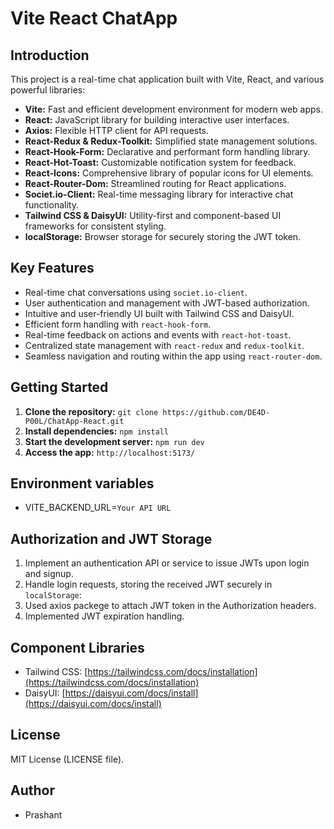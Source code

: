 # Vite React ChatApp

## Introduction

This project is a real-time chat application built with Vite, React, and various powerful libraries:

- **Vite:** Fast and efficient development environment for modern web apps.
- **React:** JavaScript library for building interactive user interfaces.
- **Axios:** Flexible HTTP client for API requests.
- **React-Redux & Redux-Toolkit:** Simplified state management solutions.
- **React-Hook-Form:** Declarative and performant form handling library.
- **React-Hot-Toast:** Customizable notification system for feedback.
- **React-Icons:** Comprehensive library of popular icons for UI elements.
- **React-Router-Dom:** Streamlined routing for React applications.
- **Societ.io-Client:** Real-time messaging library for interactive chat functionality.
- **Tailwind CSS & DaisyUI:** Utility-first and component-based UI frameworks for consistent styling.
- **localStorage:** Browser storage for securely storing the JWT token.

## Key Features

- Real-time chat conversations using `societ.io-client`.
- User authentication and management with JWT-based authorization.
- Intuitive and user-friendly UI built with Tailwind CSS and DaisyUI.
- Efficient form handling with `react-hook-form`.
- Real-time feedback on actions and events with `react-hot-toast`.
- Centralized state management with `react-redux` and `redux-toolkit`.
- Seamless navigation and routing within the app using `react-router-dom`.

## Getting Started

1. **Clone the repository:** `git clone https://github.com/DE4D-P00L/ChatApp-React.git`
2. **Install dependencies:** `npm install`
3. **Start the development server:** `npm run dev`
4. **Access the app:** `http://localhost:5173/`

## Environment variables

- VITE_BACKEND_URL=`Your API URL`

## Authorization and JWT Storage

1. Implement an authentication API or service to issue JWTs upon login and signup.
2. Handle login requests, storing the received JWT securely in `localStorage`:
3. Used axios packege to attach JWT token in the Authorization headers.
4. Implemented JWT expiration handling.

## Component Libraries

- Tailwind CSS: [https://tailwindcss.com/docs/installation](https://tailwindcss.com/docs/installation)
- DaisyUI: [https://daisyui.com/docs/install](https://daisyui.com/docs/install)

## License

MIT License (LICENSE file).

## Author

- Prashant
